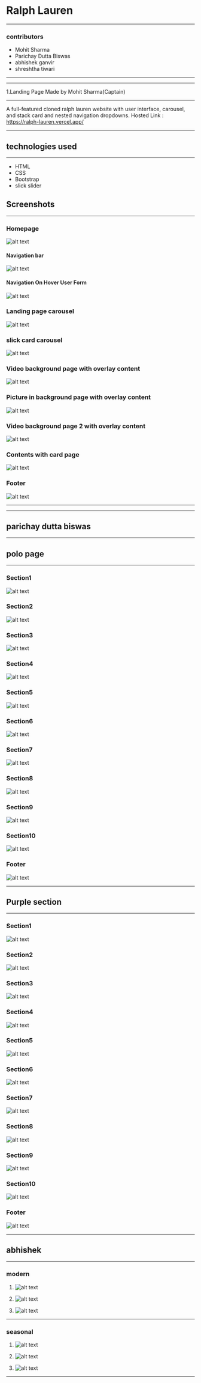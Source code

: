 # Ralph Lauren
***
### contributors
   - Mohit Sharma
   - Parichay Dutta Biswas
   - abhishek ganvir
   - shreshtha tiwari
***
***

1.Landing Page Made by Mohit Sharma(Captain)
***

A full-featured cloned ralph lauren website with user interface, carousel, and stack card and nested navigation dropdowns. Hosted Link : https://ralph-lauren.vercel.app/
***

## technologies used
***
 - HTML
 - CSS
 - Bootstrap
 - slick slider
 
## Screenshots
***

### Homepage
![alt text](./assets/screenshots/1.png)

#### Navigation bar
![alt text](./assets/screenshots/1-1.png)

#### Navigation On Hover User Form
![alt text](./assets/screenshots/1-2.png) 

### Landing page carousel
![alt text](./assets/screenshots/2.png)

### slick card carousel
![alt text](./assets/screenshots/3.png)

### Video background page with overlay content
![alt text](./assets/screenshots/4.png)

### Picture in background page with overlay content
![alt text](./assets/screenshots/5.png)

### Video background page 2 with overlay content
![alt text](./assets/screenshots/6.png)

### Contents with card page
![alt text](./assets/screenshots/7.png)

### Footer
![alt text](./assets/screenshots/8.png)

***
***

## parichay dutta biswas
***

## polo page
***

### Section1
![alt text](./parichay/assets/image.png)

### Section2
![alt text](./parichay/assets/image%20copy.png)

### Section3
![alt text](./parichay/assets/image%20copy%202.png) 

### Section4
![alt text](./parichay/assets/image%20copy%203.png)

### Section5
![alt text](./parichay/assets/image%20copy%204.png)

### Section6
![alt text](./parichay/assets/image%20copy%205.png)

### Section7
![alt text](./parichay/assets/image%20copy%206.png)

### Section8
![alt text](./parichay/assets/image%20copy%207.png)

### Section9
![alt text](./parichay/assets/image%20copy%208.png)

### Section10
![alt text](./parichay/assets/image%20copy%209.png)

### Footer
![alt text](./assets/screenshots/8.png)
***


## Purple section 
***

### Section1
![alt text](./parichay/assets/image%20copy%2010.png)

### Section2
![alt text](./parichay/assets/image%20copy%2011.png)

### Section3
![alt text](./parichay/assets/image%20copy%2013.png) 

### Section4
![alt text](./parichay/assets/image%20copy%2012.png)

### Section5
![alt text](./parichay/assets/image%20copy%2014.png)

### Section6
![alt text](./parichay/assets/image%20copy%2015.png)

### Section7
![alt text](./parichay/assets/image%20copy%2016.png)

### Section8
![alt text](./parichay/assets/image%20copy%2017.png)

### Section9
![alt text](./parichay/assets/image%20copy%2018.png)

### Section10
![alt text](./parichay/assets/image%20copy%2019.png)

### Footer
![alt text](./assets/screenshots/8.png)

***


<!-- /Parichay -->

## abhishek
***
### modern
1. ![alt text](./abhi/assets2/Screenshot%201%20modern.png)

2. ![alt text](./abhi/assets2/Screenshot%202%20modern.png)

3. ![alt text](./abhi/assets2/Screenshot%203%20modern.png)

***

### seasonal
1. ![alt text](./abhi/assets2/Screenshot%201%20seasonal.png)

2. ![alt text](./abhi/assets2/Screenshot%202%20seasonal.png)

3. ![alt text](./abhi/assets2/Screenshot%203%20seasonal.png)

***

